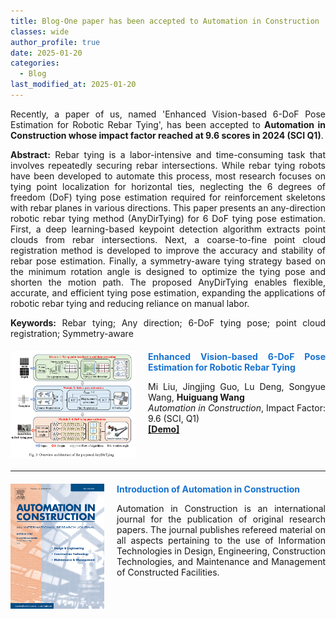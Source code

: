 ```yaml
---
title: Blog-One paper has been accepted to Automation in Construction
classes: wide
author_profile: true
date: 2025-01-20
categories: 
  - Blog
last_modified_at: 2025-01-20
---
```


<div style="text-align: justify;">
  <p>Recently, a paper of us, named 'Enhanced Vision-based 6-DoF Pose Estimation for Robotic Rebar Tying', has been accepted to <strong>Automation in Construction whose impact factor reached at 9.6 scores in 2024 (SCI Q1)</strong>.
  </p>
</div>

<div style="text-align: justify;">
  <p><strong>Abstract:</strong> Rebar tying is a labor-intensive and time-consuming task that involves repeatedly securing 
rebar intersections. While rebar tying robots have been developed to automate this process, most 
research focuses on tying point localization for horizontal ties, neglecting the 6 degrees of freedom 
(DoF) tying pose estimation required for reinforcement skeletons with rebar planes in various 
directions. This paper presents an any-direction robotic rebar tying method (AnyDirTying) for 6
DoF tying pose estimation. First, a deep learning-based keypoint detection algorithm extracts point 
clouds from rebar intersections. Next, a coarse-to-fine point cloud registration method is developed 
to improve the accuracy and stability of rebar pose estimation. Finally, a symmetry-aware tying 
strategy based on the minimum rotation angle is designed to optimize the tying pose and shorten the 
motion path. The proposed AnyDirTying enables flexible, accurate, and efficient tying pose 
estimation, expanding the applications of robotic rebar tying and reducing reliance on manual labor. 
  </p>
  <p><strong>Keywords:</strong> Rebar tying;  Any direction;  6-DoF tying pose;  point cloud registration;  Symmetry-aware
  </p>
</div>

<div style="display: flex; align-items: flex-start; margin-top: 20px; margin-bottom: 20px;">
  <img src="/web_resources\publication\picture\AnyDirTying.png" style="flex-shrink: 0; width: 200px; margin-right: 20px;"/>
  <div style="text-align: justify;">
    <span style="color:#1772d0; display: block; margin-bottom: 10px;">
      <b>Enhanced Vision-based 6-DoF Pose Estimation for Robotic Rebar Tying</b>
    </span>
    <p>Mi Liu, Jingjing Guo, Lu Deng, Songyue Wang, <strong>Huiguang Wang</strong>
    <br>
    <i>Automation in Construction</i>, Impact Factor: 9.6 (SCI, Q1)<br>
      <a href="https://www.youtube.com/watch?v=7VkRotXTWYA&list=PLHXybvFCWrYLfXiHWue_Mre6Mk0OO2tC2"><b>[Demo]</b></a>
    </p>
  </div>
</div>

<hr>

<div style="display: flex; align-items: flex-start; margin-top: 20px; margin-bottom: 20px;">
  <img src="/web_resources\post\AIC.jpg" style="flex-shrink: 0; width: 150px; margin-right: 20px;"/>
  <div style="text-align: justify;">
    <span style="color:#1772d0; display: block; margin-bottom: 10px;">
      <b>Introduction of Automation in Construction</b>
    </span>
    <p>
      Automation in Construction is an international journal for the publication of original research papers. The journal publishes refereed material on all aspects pertaining to the use of Information Technologies in Design, Engineering, Construction Technologies, and Maintenance and Management of Constructed Facilities.
    </p>
  </div>
</div>